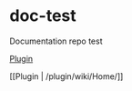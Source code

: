 doc-test
========

Documentation repo test

[Plugin](https://github.com/ewinkler/plugin/wiki)

[[Plugin | /plugin/wiki/Home/]]
